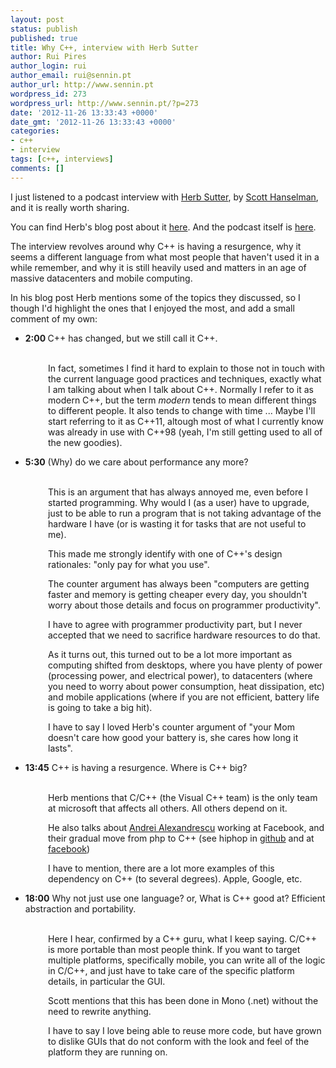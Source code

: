 ```yaml
---
layout: post
status: publish
published: true
title: Why C++, interview with Herb Sutter
author: Rui Pires
author_login: rui
author_email: rui@sennin.pt
author_url: http://www.sennin.pt
wordpress_id: 273
wordpress_url: http://www.sennin.pt/?p=273
date: '2012-11-26 13:33:43 +0000'
date_gmt: '2012-11-26 13:33:43 +0000'
categories:
- c++
- interview
tags: [c++, interviews]
comments: []
---
```

<p>I just listened to a podcast interview with <a href="http://www.herbsutter.com">Herb Sutter</a>, by <a href="http://www.hanselminutes.com/">Scott Hanselman</a>, and it is really worth sharing.</p>
<p>You can find Herb's blog post about it <a href="http://herbsutter.com/2012/11/24/podcast-interview-on-hanselminutes/  ">here</a>. And the podcast itself is <a href="http://www.hanselminutes.com/346/why-c-with-herb-sutter  ">here</a>.</p>
<p>The interview revolves around why C++ is having a resurgence, why it seems a different language from what most people that haven't used it in a while remember, and why it is still heavily used and matters in an age of massive datacenters and mobile computing.</p>
<p>In his blog post Herb mentions some of the topics they discussed, so I though I'd highlight the ones that I enjoyed the most, and add a small comment of my own:</p>
<ul>
<li><strong>2:00&nbsp;</strong>C++ has changed, but we still call it C++.</li><br />
</ul>
<p style="padding-left: 60px;">In fact, sometimes I find it hard to explain to those not in touch with the current language good practices and techniques, exactly what I am talking about when I talk about C++. Normally I refer to it as modern C++, but the term <em>modern</em> tends to mean different things to different people. It also tends to change with time ... Maybe I'll start referring to it as C++11, altough most of what I currently know was already in use with C++98 (yeah, I'm still getting used to all of the new goodies).</p>
<ul>
<li><strong>5:30</strong>&nbsp;(Why) do we care about performance any more?</li><br />
</ul>
<p style="padding-left: 60px;">This is an argument that has always annoyed me, even before I started programming. Why would I (as a user) have to upgrade, just to be able to run a program that is not taking advantage of the hardware I have (or is wasting it for tasks that are not useful to me).</p>
<p style="padding-left: 60px;">This made me strongly identify with one of C++'s design rationales: "only pay for what you use".</p>
<p style="padding-left: 60px;">The counter argument has always been "computers are getting faster and memory is getting cheaper every day, you shouldn't worry about those details and focus on programmer productivity".</p>
<p style="padding-left: 60px;">I have to agree with programmer productivity part, but I never accepted that we need to sacrifice hardware resources to do that.</p>
<p style="padding-left: 60px;">As it turns out, this turned out to be a lot more important as computing shifted from desktops, where you have plenty of power (processing power, and electrical power), to datacenters (where you need to worry about power consumption, heat dissipation, etc) and mobile applications (where if you are not efficient, battery life is going to take a big hit).</p>
<p style="padding-left: 60px;">I have to say I loved Herb's counter argument of "your Mom doesn't care how good your battery is, she cares how long it lasts".</p>
<ul>
<li><strong>13:45</strong>&nbsp;C++ is having a resurgence. Where is C++ big?</li><br />
</ul>
<p style="padding-left: 60px;">Herb mentions that C/C++ (the Visual C++ team) is the only team at microsoft that affects all others. All others depend on it.</p>
<p style="padding-left: 60px;">He also talks about <a href="http://erdani.com/">Andrei Alexandrescu</a> working at Facebook, and their gradual move from php to C++ (see hiphop in <a href="https://github.com/facebook/hiphop-php/wiki  ">github</a> and at <a href="https://developers.facebook.com/blog/post/2010/02/02/hiphop-for-php--move-fast/  ">facebook</a>)</p>
<p style="padding-left: 60px;">I have to mention, there are a lot more examples of this dependency on C++ (to several degrees). Apple, Google, etc.</p>
<ul>
<li><strong>18:00</strong>&nbsp;Why not just use one language? or, What is C++ good at? Efficient abstraction and portability.</li><br />
</ul>
<p style="padding-left: 60px;">Here I hear, confirmed by a C++ guru, what I keep saying. C/C++ is more portable than most people think. If you want to target multiple platforms, specifically mobile, you can write all of the logic in C/C++, and just have to take care of the specific platform details, in particular the GUI.</p>
<p style="padding-left: 60px;">Scott mentions that this has been done in Mono (.net) without the need to rewrite anything.</p>
<p style="padding-left: 60px;">I have to say I love being able to reuse more code, but have grown to dislike GUIs that do not conform with the look and feel of the platform they are running on.</p>

